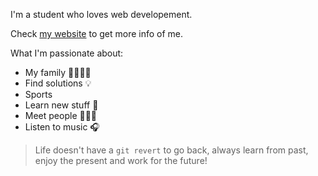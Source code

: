 I'm a student who loves web developement.

Check [my website](https://ernestorb.com) to get more info of me.

What I'm passionate about:
- My family 👨‍👨‍👧‍👦
- Find solutions :bulb:
- Sports
- Learn new stuff :brain:
- Meet people :people_holding_hands:
- Listen to music :headphones:

>  Life doesn't have a ``` git revert ``` to go back, always learn from past, enjoy the present and work for the future!
